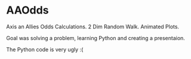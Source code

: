 # AAOdds
Axis an Allies Odds Calculations. 2 Dim Random Walk.  Animated Plots.

Goal was solving a problem, learning Python and creating a presentaion.

The Python code is very ugly :(
